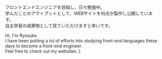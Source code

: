 フロントエンドエンジニアを目指し、日々勉強中。<br>
学んだことのアウトプットとして、WEBサイトを何点か製作し公開しています。<br>
自主学習の成果物として見ていただけますと幸いです。

Hi, I'm Ryosuke.<br>
I have been putting a lot of efforts into studying front-end languages these days to become a front-end engineer.<br>
Feel free to check out my websites :)
